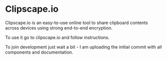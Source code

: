 # Clipscape.io
Clipscape.io is an easy-to-use online tool to share clipboard contents across devices using strong end-to-end encryption.

To use it go to clipscape.io and follow instructions.

To join development just wait a bit - I am uploading the initial commit with all components and documentation.